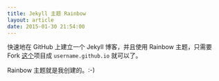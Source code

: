 ```yaml
---
title: Jekyll 主题 Rainbow
layout: article
date: 2015-01-30 21:54:00
---
```


快速地在 GitHub 上建立一个 Jekyll 博客，并且使用 Rainbow 主题，只需要 Fork [这个](https://github.com/Astrian/astrian.github.io/tree/Rainbow)项目成 `username.github.io` 就可以了。

Rainbow 主题就是我创建的。:-)
